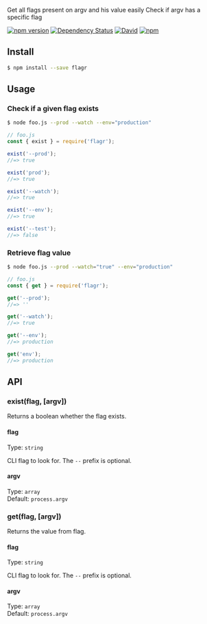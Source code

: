 Get all flags present on argv and his value easily Check if argv has a specific flag



[![npm version](https://badge.fury.io/js/flagr.svg)](https://badge.fury.io/js/flagr)
[![Dependency Status](https://img.shields.io/david/vitorcamachoo/flagr.svg)](https://david-dm.org/vitorcamachoo/flagr)
[![David](https://img.shields.io/david/dev/vitorcamachoo/flagr.svg)]()
[![npm](https://img.shields.io/npm/dm/flagr.svg?maxAge=2592000)]()

## Install

```sh
$ npm install --save flagr
```


## Usage

### Check if a given flag exists

```sh
$ node foo.js --prod --watch --env="production"
```

```js
// foo.js
const { exist } = require('flagr');

exist('--prod');
//=> true

exist('prod');
//=> true

exist('--watch');
//=> true

exist('--env');
//=> true

exist('--test');
//=> false

```

### Retrieve flag value

```sh
$ node foo.js --prod --watch="true" --env="production"
```

```js
// foo.js
const { get } = require('flagr');

get('--prod');
//=> ''

get('--watch');
//=> true

get('--env');
//=> production

get('env');
//=> production
```

## API

### exist(flag, [argv])

Returns a boolean whether the flag exists.

#### flag

Type: `string`

CLI flag to look for. The `--` prefix is optional.

#### argv

Type: `array`<br>
Default: `process.argv`

### get(flag, [argv])

Returns the value from flag.

#### flag

Type: `string`

CLI flag to look for. The `--` prefix is optional.

#### argv

Type: `array`<br>
Default: `process.argv`
